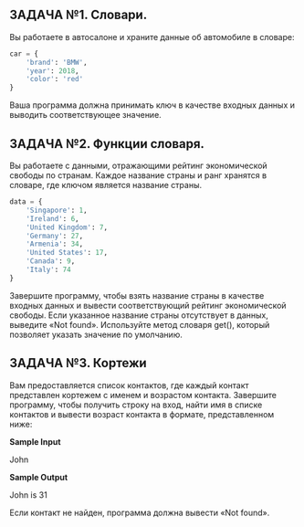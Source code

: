 **ЗАДАЧА №1. Словари.**
-
Вы работаете в автосалоне и храните данные об автомобиле в словаре:
```py
car = {
    'brand': 'BMW',
    'year': 2018,
    'color': 'red'
} 
```
Ваша программа должна принимать ключ в качестве входных данных и выводить соответствующее значение.


**ЗАДАЧА №2. Функции словаря.**
-
Вы работаете с данными, отражающими рейтинг экономической свободы по странам.
Каждое название страны и ранг хранятся в словаре, где ключом является название страны.
```py
data = {
    'Singapore': 1,
    'Ireland': 6,
    'United Kingdom': 7,
    'Germany': 27,
    'Armenia': 34,
    'United States': 17,
    'Canada': 9,
    'Italy': 74
}
```
Завершите программу, чтобы взять название страны в качестве входных данных и вывести соответствующий рейтинг экономической свободы.
Если указанное название страны отсутствует в данных, выведите «Not found».
Используйте метод словаря get(), который позволяет указать значение по умолчанию.


**ЗАДАЧА №3. Кортежи**
-
Вам предоставляется список контактов, где каждый контакт представлен кортежем с именем и возрастом контакта.
Завершите программу, чтобы получить строку на вход, найти имя в списке контактов и вывести возраст контакта в формате, представленном ниже:

**Sample Input**

John

**Sample Output**

John is 31

Если контакт не найден, программа должна вывести «Not found».
